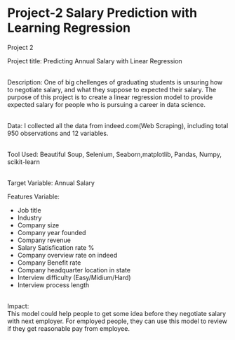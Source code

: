 # Project-2 Salary Prediction with Learning Regression
Project 2

Project title: Predicting Annual Salary with Linear Regression<br/><br/>

Description: One of big chellenges of graduating students is unsuring how to negotiate salary, and what they suppose to expected their salary. The purpose of this project is to create a linear regression model to provide expected salary for people who is pursuing a career in data science.<br/><br/>

Data:  I collected all the data from indeed.com(Web Scraping), including total 950 observations and 12 variables.<br/><br/>

Tool Used: Beautiful Soup, Selenium, Seaborn,matplotlib, Pandas, Numpy, scikit-learn<br/><br/>

Target Variable: Annual Salary<br/>

Features Variable: <br/>
  - Job title
  - Industry
  - Company size
  - Company year founded
  - Company revenue
  - Salary Satisfication rate %
  - Company overview rate on indeed
  - Company Benefit rate
  - Company headquarter location in state
  - Interview difficulty (Easy/Midium/Hard)
  - Interview process length <br/><br/>

Impact: <br/>
This model could help people to get some idea before they negotiate salary with next employer. For employed people, they can use this model to review if they get reasonable pay from employee.<br/><br/>
